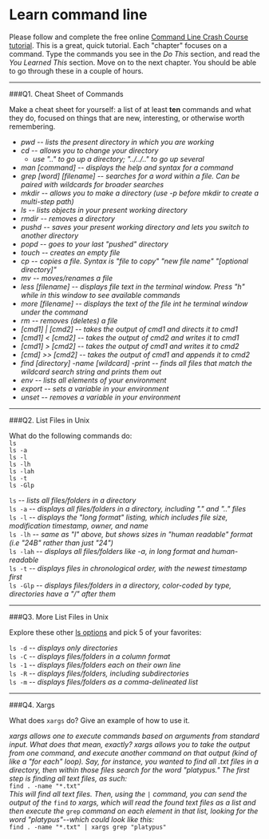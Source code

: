 # Learn command line

Please follow and complete the free online [Command Line Crash Course
tutorial](http://cli.learncodethehardway.org/book/). This is a great,
quick tutorial. Each "chapter" focuses on a command. Type the commands
you see in the _Do This_ section, and read the _You Learned This_
section. Move on to the next chapter. You should be able to go through
these in a couple of hours.

---

###Q1.  Cheat Sheet of Commands  

Make a cheat sheet for yourself: a list of at least **ten** commands and what they do, focused on things that are new, interesting, or otherwise worth remembering.

- _pwd -- lists the present directory in which you are working_
- _cd -- allows you to change your directory_
	- _use ".." to go up a directory; "../../.." to go up several_
- _man [command] -- displays the help and syntax for a command_
- _grep [word] [filename] -- searches for a word within a file. Can be paired with wildcards for broader searches_
- _mkdir -- allows you to make a directory (use -p before mkdir to create a multi-step path)_
- _ls -- lists objects in your present working directory_
- _rmdir -- removes a directory_
- _pushd -- saves your present working directory and lets you switch to another directory_
- _popd -- goes to your last "pushed" directory_
- _touch -- creates an empty file_
- _cp -- copies a file. Syntax is "file to copy" "new file name" "[optional directory]"_
- _mv -- moves/renames a file_
- _less [filename] -- displays file text in the terminal window. Press "h" while in this window to see available commands_
- _more [filename] -- displays the text of the file int he terminal window under the command_
- _rm -- removes (deletes) a file_
- _[cmd1] | [cmd2] -- takes the output of cmd1 and directs it to cmd1_
- _[cmd1] < [cmd2] -- takes the output of cmd2 and writes it to cmd1_
- _[cmd1] > [cmd2] -- takes the output of cmd1 and writes it to cmd2_
- _[cmd] >> [cmd2] -- takes the output of cmd1 and appends it to cmd2_
- _find [directory] -name [wildcard] -print -- finds all files that match the wildcard search string and prints them out_
- _env -- lists all elements of your environment_
- _export -- sets a variable in your environment_
- _unset -- removes a variable in your environment_

---

###Q2.  List Files in Unix   

What do the following commands do:  
`ls`  
`ls -a`  
`ls -l`  
`ls -lh`  
`ls -lah`  
`ls -t`  
`ls -Glp`  

`ls`	     -- _lists all files/folders in a directory_  
`ls -a`	  -- _displays all files/folders in a directory, including "." and ".." files_  
`ls -l`	  -- _displays the "long format" listing, which includes file size, modification timestamp, owner, and name_  
`ls -lh`  -- _same as "l" above, but shows sizes in "human readable" format (i.e "24B" rather than just "24")_   
`ls -lah` -- _displays all files/folders like -a, in long format and human-readable_  
`ls -t`	  -- _displays files in chronological order, with the newest timestamp first_  
`ls -Glp` -- _displays files/folders in a directory, color-coded by type, directories have a "/" after them_  

---

###Q3.  More List Files in Unix  

Explore these other [ls options](http://www.techonthenet.com/unix/basic/ls.php) and pick 5 of your favorites:

`ls -d`   -- _displays only directories_  
`ls -C`	  -- _displays files/folders in a column format_  
`ls -1`	  -- _displays files/folders each on their own line_  
`ls -R`	  -- _displays files/folders, including subdirectories_  
`ls -m`	  -- _displays files/folders as a comma-delineated list_  	

---

###Q4.  Xargs   

What does `xargs` do? Give an example of how to use it.

_xargs allows one to execute commands based on arguments from standard input. What does that mean, exactly? xargs allows you to take the output from one command, and execute another command on that output (kind of like a "for each" loop). Say, for instance, you wanted to find all .txt files in a directory, then within those files search for the word "platypus." The first step is finding all text files, as such:_  
`find . -name "*.txt"`  
_This will find all text files. Then, using the `|` command, you can send the output of the_ `find` _to xargs, which will read the found text files as a list and then execute the_ `grep` _command on each element in that list, looking for the word "platypus"--which could look like this:_  
`find . -name "*.txt" | xargs grep "platypus"`


 

